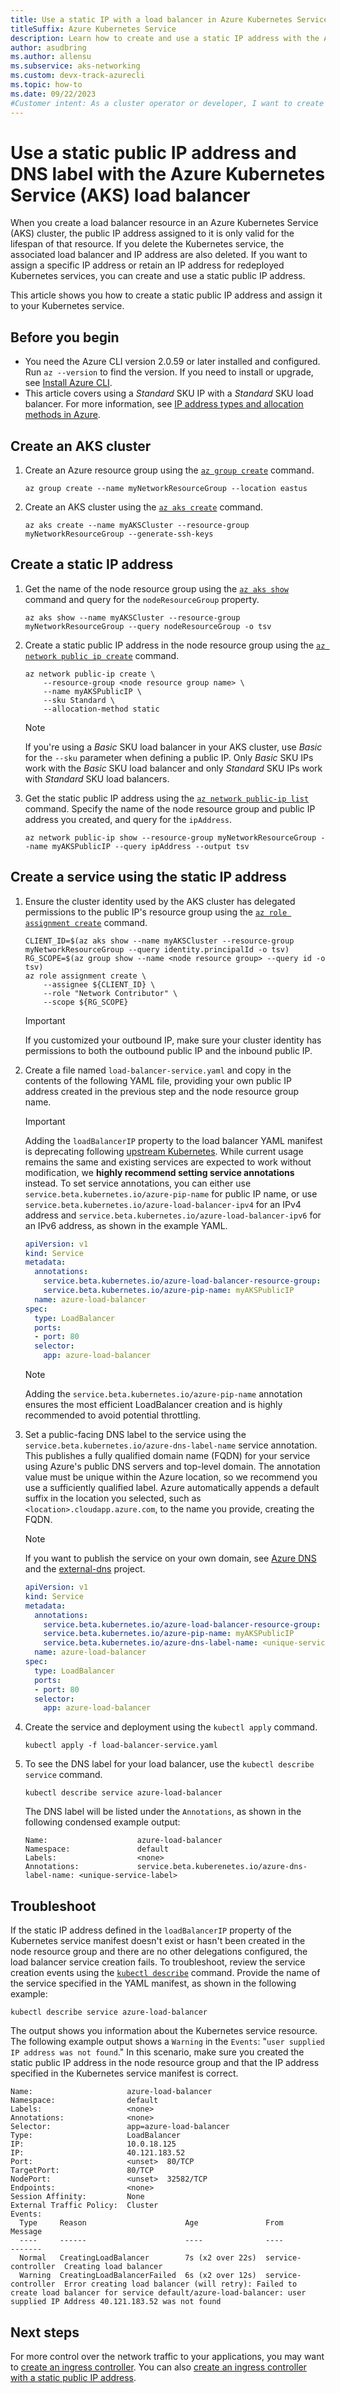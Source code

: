 ```yaml
---
title: Use a static IP with a load balancer in Azure Kubernetes Service (AKS)
titleSuffix: Azure Kubernetes Service
description: Learn how to create and use a static IP address with the Azure Kubernetes Service (AKS) load balancer.
author: asudbring
ms.author: allensu
ms.subservice: aks-networking
ms.custom: devx-track-azurecli
ms.topic: how-to
ms.date: 09/22/2023
#Customer intent: As a cluster operator or developer, I want to create and manage static IP address resources in Azure that I can use beyond the lifecycle of an individual Kubernetes service deployed in an AKS cluster.
---
```


# Use a static public IP address and DNS label with the Azure Kubernetes Service (AKS) load balancer

When you create a load balancer resource in an Azure Kubernetes Service (AKS) cluster, the public IP address assigned to it is only valid for the lifespan of that resource. If you delete the Kubernetes service, the associated load balancer and IP address are also deleted. If you want to assign a specific IP address or retain an IP address for redeployed Kubernetes services, you can create and use a static public IP address.

This article shows you how to create a static public IP address and assign it to your Kubernetes service.

## Before you begin

* You need the Azure CLI version 2.0.59 or later installed and configured. Run `az --version` to find the version. If you need to install or upgrade, see [Install Azure CLI][install-azure-cli].
* This article covers using a *Standard* SKU IP with a *Standard* SKU load balancer. For more information, see [IP address types and allocation methods in Azure][ip-sku].

## Create an AKS cluster

1. Create an Azure resource group using the [`az group create`][az-group-create] command.

    ```azurecli-interactive
    az group create --name myNetworkResourceGroup --location eastus
    ```

2. Create an AKS cluster using the [`az aks create`][az-aks-create] command.

    ```azurecli-interactive
    az aks create --name myAKSCluster --resource-group myNetworkResourceGroup --generate-ssh-keys
    ```

## Create a static IP address

1. Get the name of the node resource group using the [`az aks show`][az-aks-show] command and query for the `nodeResourceGroup` property.

    ```azurecli-interactive
    az aks show --name myAKSCluster --resource-group myNetworkResourceGroup --query nodeResourceGroup -o tsv
    ```

2. Create a static public IP address in the node resource group using the [`az network public ip create`][az-network-public-ip-create] command.

    ```azurecli-interactive
    az network public-ip create \
        --resource-group <node resource group name> \
        --name myAKSPublicIP \
        --sku Standard \
        --allocation-method static
    ```

    > [!NOTE]
    > If you're using a *Basic* SKU load balancer in your AKS cluster, use *Basic* for the `--sku` parameter when defining a public IP. Only *Basic* SKU IPs work with the *Basic* SKU load balancer and only *Standard* SKU IPs work with *Standard* SKU load balancers.

2. Get the static public IP address using the [`az network public-ip list`][az-network-public-ip-list] command. Specify the name of the node resource group and public IP address you created, and query for the `ipAddress`.

    ```azurecli-interactive
    az network public-ip show --resource-group myNetworkResourceGroup --name myAKSPublicIP --query ipAddress --output tsv
    ```

## Create a service using the static IP address

1. Ensure the cluster identity used by the AKS cluster has delegated permissions to the public IP's resource group using the [`az role assignment create`][az-role-assignment-create] command.

    ```azurecli-interactive
    CLIENT_ID=$(az aks show --name myAKSCluster --resource-group myNetworkResourceGroup --query identity.principalId -o tsv)
    RG_SCOPE=$(az group show --name <node resource group> --query id -o tsv)
    az role assignment create \
        --assignee ${CLIENT_ID} \
        --role "Network Contributor" \
        --scope ${RG_SCOPE}
    ```

    > [!IMPORTANT]
    > If you customized your outbound IP, make sure your cluster identity has permissions to both the outbound public IP and the inbound public IP.

2. Create a file named `load-balancer-service.yaml` and copy in the contents of the following YAML file, providing your own public IP address created in the previous step and the node resource group name.

    > [!IMPORTANT]
    > Adding the `loadBalancerIP` property to the load balancer YAML manifest is deprecating following [upstream Kubernetes](https://github.com/kubernetes/kubernetes/pull/107235). While current usage remains the same and existing services are expected to work without modification, we **highly recommend setting service annotations** instead. To set service annotations, you can either use `service.beta.kubernetes.io/azure-pip-name` for public IP name, or use `service.beta.kubernetes.io/azure-load-balancer-ipv4` for an IPv4 address and `service.beta.kubernetes.io/azure-load-balancer-ipv6` for an IPv6 address, as shown in the example YAML.

    ```yaml
    apiVersion: v1
    kind: Service
    metadata:
      annotations:
        service.beta.kubernetes.io/azure-load-balancer-resource-group: myNetworkResourceGroup
        service.beta.kubernetes.io/azure-pip-name: myAKSPublicIP
      name: azure-load-balancer
    spec:
      type: LoadBalancer
      ports:
      - port: 80
      selector:
        app: azure-load-balancer
    ```

    > [!NOTE]
    > Adding the `service.beta.kubernetes.io/azure-pip-name` annotation ensures the most efficient LoadBalancer creation and is highly recommended to avoid potential throttling. 

3. Set a public-facing DNS label to the service using the `service.beta.kubernetes.io/azure-dns-label-name` service annotation. This publishes a fully qualified domain name (FQDN) for your service using Azure's public DNS servers and top-level domain. The annotation value must be unique within the Azure location, so we recommend you use a sufficiently qualified label. Azure automatically appends a default suffix in the location you selected, such as `<location>.cloudapp.azure.com`, to the name you provide, creating the FQDN.

    > [!NOTE]
    > If you want to publish the service on your own domain, see [Azure DNS][azure-dns-zone] and the [external-dns][external-dns] project.
  
    ```yaml
    apiVersion: v1
    kind: Service
    metadata:
      annotations:
        service.beta.kubernetes.io/azure-load-balancer-resource-group: myNetworkResourceGroup
        service.beta.kubernetes.io/azure-pip-name: myAKSPublicIP
        service.beta.kubernetes.io/azure-dns-label-name: <unique-service-label>
      name: azure-load-balancer
    spec:
      type: LoadBalancer
      ports:
      - port: 80
      selector:
        app: azure-load-balancer
    ```

4. Create the service and deployment using the `kubectl apply` command.

    ```console
    kubectl apply -f load-balancer-service.yaml
    ```

5. To see the DNS label for your load balancer, use the `kubectl describe service` command.

    ```console
    kubectl describe service azure-load-balancer
    ```

    The DNS label will be listed under the `Annotations`, as shown in the following condensed example output:

    ```output
    Name:                    azure-load-balancer
    Namespace:               default
    Labels:                  <none>
    Annotations:             service.beta.kuberenetes.io/azure-dns-label-name: <unique-service-label>
    ```

## Troubleshoot

If the static IP address defined in the `loadBalancerIP` property of the Kubernetes service manifest doesn't exist or hasn't been created in the node resource group and there are no other delegations configured, the load balancer service creation fails. To troubleshoot, review the service creation events using the [`kubectl describe`][kubectl-describe] command. Provide the name of the service specified in the YAML manifest, as shown in the following example:

```console
kubectl describe service azure-load-balancer
```

The output shows you information about the Kubernetes service resource. The following example output shows a `Warning` in the `Events`: "`user supplied IP address was not found`." In this scenario, make sure you created the static public IP address in the node resource group and that the IP address specified in the Kubernetes service manifest is correct.

```output
Name:                     azure-load-balancer
Namespace:                default
Labels:                   <none>
Annotations:              <none>
Selector:                 app=azure-load-balancer
Type:                     LoadBalancer
IP:                       10.0.18.125
IP:                       40.121.183.52
Port:                     <unset>  80/TCP
TargetPort:               80/TCP
NodePort:                 <unset>  32582/TCP
Endpoints:                <none>
Session Affinity:         None
External Traffic Policy:  Cluster
Events:
  Type     Reason                      Age               From                Message
  ----     ------                      ----              ----                -------
  Normal   CreatingLoadBalancer        7s (x2 over 22s)  service-controller  Creating load balancer
  Warning  CreatingLoadBalancerFailed  6s (x2 over 12s)  service-controller  Error creating load balancer (will retry): Failed to create load balancer for service default/azure-load-balancer: user supplied IP Address 40.121.183.52 was not found
```

## Next steps

For more control over the network traffic to your applications, you may want to [create an ingress controller][aks-ingress-basic]. You can also [create an ingress controller with a static public IP address][aks-static-ingress].

<!-- LINKS - External -->
[kubectl-describe]: https://kubernetes.io/docs/reference/generated/kubectl/kubectl-commands#describe
[azure-dns-zone]: https://azure.microsoft.com/services/dns/
[external-dns]: https://github.com/kubernetes-sigs/external-dns

<!-- LINKS - Internal -->
[az-network-public-ip-create]: /cli/azure/network/public-ip#az_network_public_ip_create
[az-network-public-ip-list]: /cli/azure/network/public-ip#az_network_public_ip_list
[aks-ingress-basic]: ingress-basic.md
[aks-static-ingress]: ingress-static-ip.md
[install-azure-cli]: /cli/azure/install-azure-cli
[ip-sku]: ../virtual-network/ip-services/public-ip-addresses.md#sku
[az-role-assignment-create]: /cli/azure/role/assignment#az-role-assignment-create
[az-aks-show]: /cli/azure/aks#az-aks-show
[az-aks-create]: /cli/azure/aks#az-aks-create
[az-group-create]: /cli/azure/group#az-group-create
